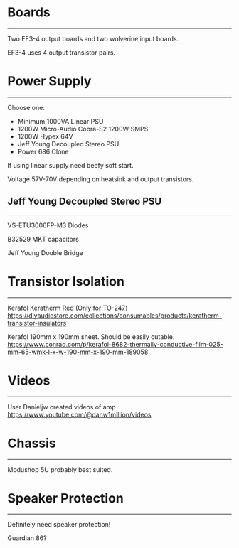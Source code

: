 # Boards
---
Two EF3-4 output boards and two wolverine input boards.

EF3-4 uses 4 output transistor pairs. 

# Power Supply
---
Choose one:
- Minimum 1000VA Linear PSU
- 1200W Micro-Audio Cobra-S2 1200W SMPS
- 1200W Hypex 64V
- Jeff Young Decoupled Stereo PSU
- Power 686 Clone

If using linear supply need beefy soft start.

Voltage 57V-70V depending on heatsink and output transistors.

## Jeff Young Decoupled Stereo PSU
---
VS-ETU3006FP-M3 Diodes

B32529 MKT capacitors

Jeff Young Double Bridge

# Transistor Isolation
---
Kerafol Keratherm Red (Only for TO-247)
https://diyaudiostore.com/collections/consumables/products/keratherm-transistor-insulators

Kerafol 190mm x 190mm sheet. Should be easily cutable.
https://www.conrad.com/p/kerafol-8682-thermally-conductive-film-025-mm-65-wmk-l-x-w-190-mm-x-190-mm-189058

# Videos
---
User Danieljw created videos of amp
https://www.youtube.com/@danw1million/videos

# Chassis
---
Modushop 5U probably best suited. 

# Speaker Protection
---
Definitely need speaker protection!

Guardian 86?